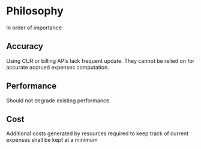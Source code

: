 # Philosophy

In order of importance

## Accuracy

Using CUR or billing APIs lack frequent update. They cannot be relied on for accurate accrued expenses computation.

## Performance

Should not degrade existing performance.

## Cost

Additional costs generated by resources required to keep track of current expenses shall be kept at a minimum